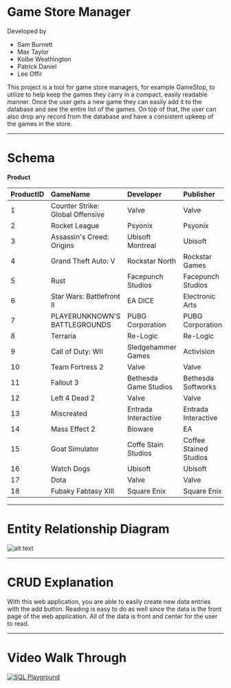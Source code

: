   # Game Store Manager

  Developed by
  - Sam Burnett
  - Max Taylor
  - Kolbe Weathington
  - Patrick Daniel
  - Lee Offir

This project is a tool for game store managers, for example GameStop, to utilize to help keep the games they carry in a compact, easily readable manner. Once the user gets a new game they can easily add it to the database and see the entire list of the games. On top of that, the user can also drop any record from the database and have a consistent upkeep of the games in the store. 

---

# Schema

**Product**

| ProductID      | GameName       | Developer      | Publisher      | ReleaseYear    | Cost           |
| :------------- | :------------- | :------------- | :------------- | :------------- | :------------- |
| 1              | Counter Strike: Global Offensive | Valve         | Valve  | 2012  | 14.99          |   
| 2              | Rocket League  | Psyonix        | Psyonix        | 2015           | 19.99          |
| 3              | Assassin's Creed: Origins | Ubisoft Montreal| Ubisoft| 2017       | 59.99          |
| 4              | Grand Theft Auto: V | Rockstar North | Rockstar Games | 2015      | 29.99          |
| 5              | Rust           | Facepunch Studios |Facepunch Studios | 2013      | 19.99          |
| 6              | Star Wars: Battlefront II | EA DICE | Electronic Arts  | 2017     | 59.99          | 
| 7              | PLAYERUNKNOWN'S BATTLEGROUNDS | PUBG Corporation | PUBG Corporation | 2017 | 29.99 |
| 8              | Terraria       | Re-Logic       | Re-Logic       | 2011           | 9.99           |
| 9              | Call of Duty: WII | Sledgehammer Games | Activision | 2017        | 59.99          |
| 10             | Team Fortress 2| Valve          | Valve          | 2007           | 0.00           |
| 11             | Fallout 3      | Bethesda Game Studios | Bethesda Softworks | 2009| 9.99           |
| 12             | Left 4 Dead 2  | Valve          | Valve          | 2009           | 9.99           |
| 13             | Miscreated     | Entrada Interactive | Entrada Interactive | 2014 | 19.99          |
| 14             | Mass Effect 2  | Bioware        | EA             | 2010           | 19.99          |
| 15             | Goat Simulator | Coffe Stain Studios | Coffee Stained Studios     | 2014 | 9.99    |
| 16             | Watch Dogs     | Ubisoft        | Ubisoft        | 2014           | 29.99          |
| 17             | Dota           | Valve          | Valve          | 2009           | 0.00           |
| 18             | Fubaky Fabtasy XIII | Square Enix | Square Enix  | 2009           | 19.99          |

---

# Entity Relationship Diagram
![alt text](https://user-images.githubusercontent.com/15042102/33792584-babd4694-dc69-11e7-9bc5-a6153177b15b.png "ERD Diagram")

---

# CRUD Explanation

With this web application, you are able to easily create new data entries with the add button. Reading is easy to do as well since the data is the front page of the web application. All of the data is front and center for the user to read. 

---

# Video Walk Through

[![SQL Playground](https://azure.microsoft.com/svghandler/sql-database/?width=600&height=315)](http://www.youtube.com/watch?v=dQw4w9WgXcQ)
